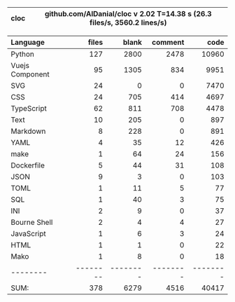 cloc|github.com/AlDanial/cloc v 2.02  T=14.38 s (26.3 files/s, 3560.2 lines/s)
--- | ---

Language|files|blank|comment|code
:-------|-------:|-------:|-------:|-------:
Python|127|2800|2478|10960
Vuejs Component|95|1305|834|9951
SVG|24|0|0|7470
CSS|24|705|414|4697
TypeScript|62|811|708|4478
Text|10|205|0|897
Markdown|8|228|0|891
YAML|4|35|12|426
make|1|64|24|156
Dockerfile|5|44|31|108
JSON|9|3|0|103
TOML|1|11|5|77
SQL|1|40|3|75
INI|2|9|0|37
Bourne Shell|2|4|4|27
JavaScript|1|6|3|24
HTML|1|1|0|22
Mako|1|8|0|18
--------|--------|--------|--------|--------
SUM:|378|6279|4516|40417
